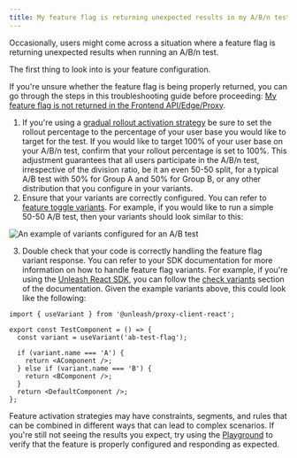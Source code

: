 ```yaml
---
title: My feature flag is returning unexpected results in my A/B/n test
---
```


Occasionally, users might come across a situation where a feature flag is returning unexpected results when running an A/B/n test.

The first thing to look into is your feature configuration.

If you're unsure whether the feature flag is being properly returned, you can go through the steps in this troubleshooting guide before proceeding: [My feature flag is not returned in the Frontend API/Edge/Proxy](/using-unleash/troubleshooting/flag-not-returned.md).

1. If you're using a [gradual rollout activation strategy](/reference/activation-strategies#gradual-rollout) be sure to set the rollout percentage to the percentage of your user base you would like to target for the test. If you would like to target 100% of your user base on your A/B/n test, confirm that your rollout percentage is set to 100%. This adjustment guarantees that all users participate in the A/B/n test, irrespective of the division ratio, be it an even 50-50 split, for a typical A/B test with 50% for Group A and 50% for Group B, or any other distribution that you configure in your variants.
2. Ensure that your variants are correctly configured. You can refer to [feature toggle variants](/reference/feature-toggle-variants). For example, if you would like to run a simple 50-50 A/B test, then your variants should look similar to this: 

![An example of variants configured for an A/B test](/img/troubleshooting-flag-abn-test-unexpected-result-variants.png)

3. Double check that your code is correctly handling the feature flag variant response. You can refer to your SDK documentation for more information on how to handle feature flag variants. For example, if you're using the [Unleash React SDK](/reference/sdks/react), you can follow the [check variants](/reference/sdks/react#check-variants) section of the documentation. Given the example variants above, this could look like the following:

```tsx
import { useVariant } from '@unleash/proxy-client-react';

export const TestComponent = () => {
  const variant = useVariant('ab-test-flag');

  if (variant.name === 'A') {
    return <AComponent />;
  } else if (variant.name === 'B') {
    return <BComponent />;
  }
  return <DefaultComponent />;
};
```

Feature activation strategies may have constraints, segments, and rules that can be combined in different ways that can lead to complex scenarios. If you're still not seeing the results you expect, try using the [Playground](/reference/playground.mdx) to verify that the feature is properly configured and responding as expected.
